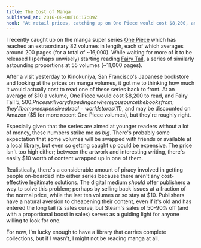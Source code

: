 ```yaml
---
title: The Cost of Manga
published_at: 2016-08-08T16:17:09Z
hook: "At retail prices, catching up on One Piece would cost $8,200, and Fairy Tail $5,500. How would you get started without a library?"
---
```


I recently caught up on the manga super series [One Piece][one-piece] which has
reached an extraordinary 82 volumes in length, each of which averages around
200 pages (for a total of ~16,000). While waiting for more of it to be released
I (perhaps unwisely) starting reading [Fairy Tail][fairy-tail], a series of
similarly astounding proportions at 55 volumes (~11,000 pages).

After a visit yesterday to Kinokuniya, San Francisco's Japanese bookstore and
looking at the prices on manga volumes, it got me to thinking how much it would
actually cost to read one of these series back to front. At an average of $10 a
volume, One Piece would cost $8,200 to read, and Fairy Tail $5,500. Prices
will vary depeding on where you source the books from; they'll be more
expensive at real-world stores ($11), and may be discounted on Amazon ($5 for
more recent One Piece volumes), but they're roughly right.

Especially given that the series are aimed at younger readers without a lot of
money, these numbers strike me as _big_. There's probably some expectation that
some volumes will be swapped with friends or available at a local library, but
even so getting caught up could be expensive. The price isn't too high either;
between the artwork and interesting writing, there's easily $10 worth of
content wrapped up in one of them.

Realistically, there's a considerable amount of piracy involved in getting
people on-boarded into either series because there aren't any cost-effective
legitimate solutions. The digital medium _should_ offer publishers a way to
solve this problem; perhaps by selling back issues at a fraction of the normal
price, while the last ten volumes or so stay at $10. Publishers have a natural
aversion to cheapening their content, even if it's old and has entered the long
tail its sales curve, but Steam's sales of 50-90% off (and with a proportional
boost in sales) serves as a guiding light for anyone willing to look for one.

For now, I'm lucky enough to have a library that carries complete collections,
but if I wasn't, I might not be reading manga at all.

[fairy-tail]: https://en.wikipedia.org/wiki/Fairy_Tail
[one-piece]: https://en.wikipedia.org/wiki/One_Piece
